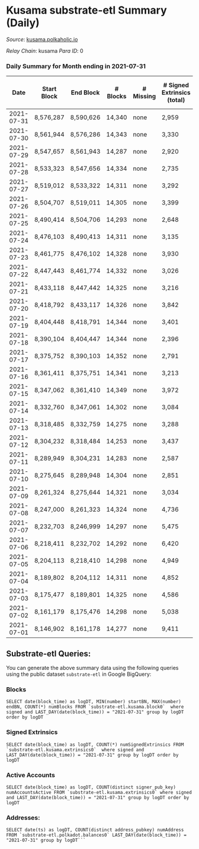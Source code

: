 # Kusama substrate-etl Summary (Daily)

_Source_: [kusama.polkaholic.io](https://kusama.polkaholic.io)

*Relay Chain*: kusama
*Para ID*: 0



### Daily Summary for Month ending in 2021-07-31


| Date | Start Block | End Block | # Blocks | # Missing | # Signed Extrinsics (total) | # Active Accounts | # Addresses with Balances | # Events | # Transfers | # XCM Transfers In | # XCM Transfers Out |
| ---- | ----------- | --------- | -------- | --------- | --------------------------- | ----------------- | ------------------------- | -------- | ----------- | ------------------ | ------------------- |
| 2021-07-31 | 8,576,287 | 8,590,626 | 14,340 | none | 2,959 | 1,178 | 136,351 | 180,937 | 1,311 ($15,834,885) | 80 ($1,039,623) |   |
| 2021-07-30 | 8,561,944 | 8,576,286 | 14,343 | none | 3,330 | 1,088 |  | 187,238 | 1,402 ($10,769,962) | 92 ($1,063,865) |   |
| 2021-07-29 | 8,547,657 | 8,561,943 | 14,287 | none | 2,920 | 1,061 |  | 180,918 | 1,179 ($11,613,267) | 77 ($578,158) |   |
| 2021-07-28 | 8,533,323 | 8,547,656 | 14,334 | none | 2,735 | 1,053 |  | 175,856 | 1,144 ($8,796,648) | 74 ($128,828) |   |
| 2021-07-27 | 8,519,012 | 8,533,322 | 14,311 | none | 3,292 | 1,127 |  | 177,972 | 1,336 ($36,199,070) | 42 ($149,098) |   |
| 2021-07-26 | 8,504,707 | 8,519,011 | 14,305 | none | 3,399 | 1,217 |  | 183,105 | 1,496 ($20,268,663) | 57 ($274,497) |   |
| 2021-07-25 | 8,490,414 | 8,504,706 | 14,293 | none | 2,648 | 1,052 |  | 181,324 | 1,078 ($5,806,084) | 23 ($678,641) |   |
| 2021-07-24 | 8,476,103 | 8,490,413 | 14,311 | none | 3,135 | 1,233 |  | 175,274 | 1,360 ($40,121,995) | 83 ($1,037,253) |   |
| 2021-07-23 | 8,461,775 | 8,476,102 | 14,328 | none | 3,930 | 1,803 |  | 183,897 | 8,076 ($69,833,692) | 138 ($1,490,881) |   |
| 2021-07-22 | 8,447,443 | 8,461,774 | 14,332 | none | 3,026 | 1,150 |  | 176,647 | 1,266 ($7,201,140) | 17 ($66,163.97) |   |
| 2021-07-21 | 8,433,118 | 8,447,442 | 14,325 | none | 3,216 | 1,217 |  | 169,727 | 1,584 ($13,634,084) | 9 ($34,972.84) |   |
| 2021-07-20 | 8,418,792 | 8,433,117 | 14,326 | none | 3,842 | 1,362 |  | 177,135 | 2,097 ($17,137,281) | 12 ($25,160.59) |   |
| 2021-07-19 | 8,404,448 | 8,418,791 | 14,344 | none | 3,401 | 1,207 |  | 160,468 | 1,912 ($15,559,971) | 1 ($1,661.11) |   |
| 2021-07-18 | 8,390,104 | 8,404,447 | 14,344 | none | 2,396 | 881 |  | 156,712 | 1,198 ($4,216,025) |   |   |
| 2021-07-17 | 8,375,752 | 8,390,103 | 14,352 | none | 2,791 | 1,065 |  | 160,213 | 1,318 ($9,946,260) |   |   |
| 2021-07-16 | 8,361,411 | 8,375,751 | 14,341 | none | 3,213 | 1,135 |  | 160,461 | 1,614 ($30,005,134) | 3 ($34.82) |   |
| 2021-07-15 | 8,347,062 | 8,361,410 | 14,349 | none | 3,972 | 1,494 |  | 162,920 | 2,456 ($79,364,288) | 10 ($933.86) |   |
| 2021-07-14 | 8,332,760 | 8,347,061 | 14,302 | none | 3,084 | 1,080 |  | 169,796 | 1,437 ($35,541,021) | 12 ($1,251.37) |   |
| 2021-07-13 | 8,318,485 | 8,332,759 | 14,275 | none | 3,288 | 1,116 |  | 162,186 | 1,521 ($12,473,787) | 1 ($3.32) |   |
| 2021-07-12 | 8,304,232 | 8,318,484 | 14,253 | none | 3,437 | 1,278 |  | 159,209 | 1,838 ($19,291,379) |   |   |
| 2021-07-11 | 8,289,949 | 8,304,231 | 14,283 | none | 2,587 | 947 |  | 159,632 | 1,276 ($7,755,868) |   |   |
| 2021-07-10 | 8,275,645 | 8,289,948 | 14,304 | none | 2,851 | 974 |  | 148,749 | 1,117 ($5,028,425) |   |   |
| 2021-07-09 | 8,261,324 | 8,275,644 | 14,321 | none | 3,034 | 1,059 |  | 143,217 | 1,595 ($14,416,407) |   |   |
| 2021-07-08 | 8,247,000 | 8,261,323 | 14,324 | none | 4,736 | 1,596 |  | 161,325 | 2,715 ($61,972,299) |   |   |
| 2021-07-07 | 8,232,703 | 8,246,999 | 14,297 | none | 5,475 | 1,787 |  | 163,158 | 3,279 ($30,454,605) |   |   |
| 2021-07-06 | 8,218,411 | 8,232,702 | 14,292 | none | 6,420 | 1,906 |  | 164,565 | 3,311 ($50,872,279) |   |   |
| 2021-07-05 | 8,204,113 | 8,218,410 | 14,298 | none | 4,949 | 1,502 |  | 150,178 | 2,360 ($18,755,125) |   |   |
| 2021-07-04 | 8,189,802 | 8,204,112 | 14,311 | none | 4,852 | 1,292 |  | 149,135 | 1,957 ($9,915,296) |   |   |
| 2021-07-03 | 8,175,477 | 8,189,801 | 14,325 | none | 4,586 | 1,128 |  | 144,956 | 1,731 ($9,658,903) |   |   |
| 2021-07-02 | 8,161,179 | 8,175,476 | 14,298 | none | 5,038 | 1,316 |  | 147,311 | 2,028 ($13,312,447) |   |   |
| 2021-07-01 | 8,146,902 | 8,161,178 | 14,277 | none | 9,411 | 1,927 |  | 175,464 | 2,540 ($113,220,885) | 4 ($69.78) |   |

## Substrate-etl Queries:
You can generate the above summary data using the following queries using the public dataset `substrate-etl` in Google BigQuery:


### Blocks
```
SELECT date(block_time) as logDT, MIN(number) startBN, MAX(number) endBN, COUNT(*) numBlocks FROM `substrate-etl.kusama.block0`  where signed and LAST_DAY(date(block_time)) = "2021-07-31" group by logDT order by logDT
```


### Signed Extrinsics
```
SELECT date(block_time) as logDT, COUNT(*) numSignedExtrinsics FROM `substrate-etl.kusama.extrinsics0`  where signed and LAST_DAY(date(block_time)) = "2021-07-31" group by logDT order by logDT
```


### Active Accounts
```
SELECT date(block_time) as logDT, COUNT(distinct signer_pub_key) numAccountsActive FROM `substrate-etl.kusama.extrinsics0` where signed and LAST_DAY(date(block_time)) = "2021-07-31" group by logDT order by logDT
```


### Addresses:
```
SELECT date(ts) as logDT, COUNT(distinct address_pubkey) numAddress FROM `substrate-etl.polkadot.balances0` LAST_DAY(date(block_time)) = "2021-07-31" group by logDT```

